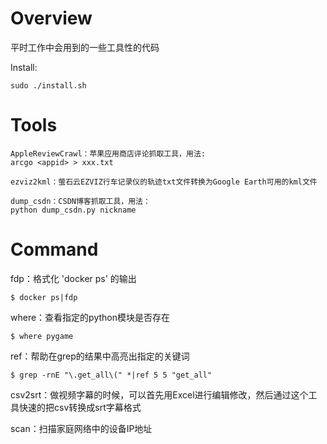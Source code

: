 Overview
=====

平时工作中会用到的一些工具性的代码

Install:

```
sudo ./install.sh
```

# Tools

```
AppleReviewCrawl：苹果应用商店评论抓取工具，用法:
arcgo <appid> > xxx.txt

ezviz2kml：萤石云EZVIZ行车记录仪的轨迹txt文件转换为Google Earth可用的kml文件

dump_csdn：CSDN博客抓取工具，用法：
python dump_csdn.py nickname
```

# Command

fdp：格式化 'docker ps' 的输出

```
$ docker ps|fdp
```

where：查看指定的python模块是否存在

``` 
$ where pygame
```

ref：帮助在grep的结果中高亮出指定的关键词


```
$ grep -rnE "\.get_all\(" *|ref 5 5 "get_all"
```

csv2srt：做视频字幕的时候，可以首先用Excel进行编辑修改，然后通过这个工具快速的把csv转换成srt字幕格式

scan：扫描家庭网络中的设备IP地址
